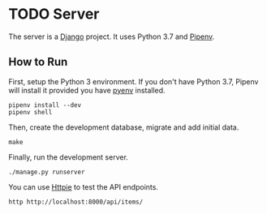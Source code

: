 # TODO Server

The server is a [Django](https://www.djangoproject.com/) project. It uses
Python 3.7 and [Pipenv](https://pipenv.readthedocs.io/en/latest/).

## How to Run

First, setup the Python 3 environment. If you don't have Python 3.7, Pipenv
will install it provided you have [pyenv](https://github.com/pyenv/pyenv)
installed.

```shell
pipenv install --dev
pipenv shell
```

Then, create the development database, migrate and add initial data.
```shell
make
```

Finally, run the development server.
```shell
./manage.py runserver
```

You can use [Httpie](https://httpie.org/) to test the API endpoints.
```shell
http http://localhost:8000/api/items/
```
